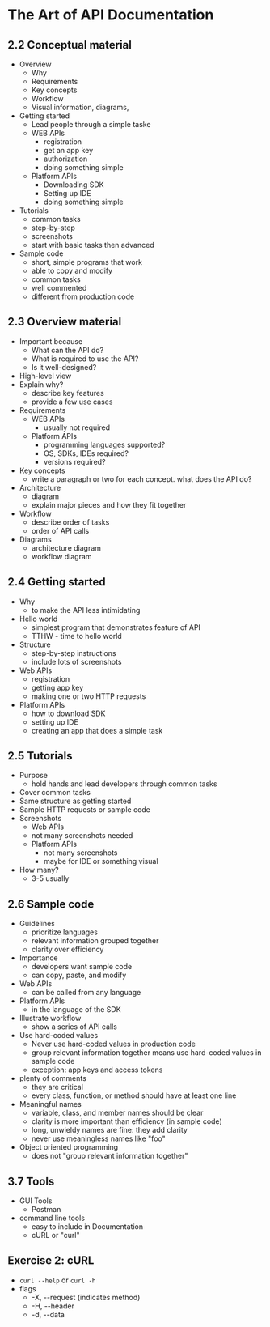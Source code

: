 # The Art of API Documentation

## 2.2 Conceptual material
* Overview
  * Why
  * Requirements
  * Key concepts
  * Workflow
  * Visual information, diagrams,
* Getting started
  * Lead people through a simple taske
  * WEB APIs
    * registration
    * get an app key
    * authorization
    * doing something simple
  * Platform APIs
    * Downloading SDK
    * Setting up IDE
    * doing something simple
* Tutorials
  * common tasks
  * step-by-step
  * screenshots
  * start with basic tasks then advanced
* Sample code
  * short, simple programs that work
  * able to copy and modify
  * common tasks
  * well commented
  * different from production code

## 2.3 Overview material
* Important because
  * What can the API do?
  * What is required to use the API?
  * Is it well-designed?
* High-level view
* Explain why?
  * describe key features
  * provide a few use cases
* Requirements
  * WEB APIs
    * usually not required
  * Platform APIs
    * programming languages supported?
    * OS, SDKs, IDEs required?
    * versions required?
* Key concepts
  * write a paragraph or two for each concept. what does the API do?
* Architecture
  * diagram
  * explain major pieces and how they fit together
* Workflow
  * describe order of tasks
  * order of API calls
* Diagrams
  * architecture diagram
  * workflow diagram

## 2.4 Getting started
* Why
  * to make the API less intimidating
* Hello world
  * simplest program that demonstrates feature of API
  * TTHW - time to hello world
* Structure
  * step-by-step instructions
  * include lots of screenshots
* Web APIs
  * registration
  * getting app key
  * making one or two HTTP requests
* Platform APIs
  * how to download SDK
  * setting up IDE
  * creating an app that does a simple task

## 2.5 Tutorials
* Purpose
  * hold hands and lead developers through common tasks
* Cover common tasks
* Same structure as getting started
* Sample HTTP requests or sample code
* Screenshots
  * Web APIs
  *   not many screenshots needed
  * Platform APIs
    * not many screenshots
    * maybe for IDE or something visual
* How many?
  * 3-5 usually

## 2.6 Sample code
* Guidelines
  * prioritize languages
  * relevant information grouped together
  * clarity over efficiency
* Importance
  * developers want sample code
  * can copy, paste, and modify
* Web APIs
  * can be called from any language
* Platform APIs
  * in the language of the SDK
* Illustrate workflow
  * show a series of API calls
* Use hard-coded values
  * Never use hard-coded values in production code
  * group relevant information together means use hard-coded values in sample code
  * exception: app keys and access tokens
* plenty of comments
  * they are critical
  * every class, function, or method should have at least one line
* Meaningful names
  * variable, class, and member names should be clear
  * clarity is more important than efficiency (in sample code)
  * long, unwieldy names are fine: they add clarity
  * never use meaningless names like "foo"
* Object oriented programming
  * does not "group relevant information together"

## 3.7 Tools
* GUI Tools
  * Postman
* command line tools
  * easy to include in Documentation
  * cURL or "curl"

## Exercise 2: cURL
* `curl --help` or `curl -h`
* flags
  * -X, --request (indicates method)
  * -H, --header
  * -d, --data
